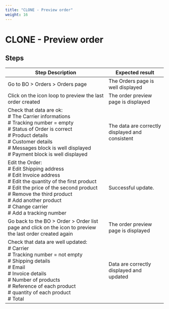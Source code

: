 ```yaml
---
title: "CLONE - Preview order"
weight: 16
---
```


# CLONE - Preview order
## Steps
| Step Description | Expected result |
| ----- | ----- |
| Go to BO > Orders > Orders page | The Orders page is well displayed |
| Click on the icon loop to preview the last order created | The order preview page is displayed |
| Check that data are ok:<br> # The Carrier informations<br> # Tracking number = empty<br> # Status of Order is correct<br> # Product details<br> # Customer details<br> # Messages block is well displayed<br> # Payment block is well displayed | The data are correctly displayed and consistent |
| Edit the Order:<br> # Edit Shipping address<br> # Edit Invoice address<br> # Edit the quantity of the first product<br> # Edit the price of the second product<br> # Remove the third product<br> # Add another product<br> # Change carrier<br> # Add a tracking number | Successful update. |
| Go back to the BO > Order > Order list page and click on the icon to preview the last order created again | The order preview page is displayed |
| Check that data are well updated:<br> # Carrier<br> # Tracking number = not empty<br> # Shipping details<br> # Email<br> # Invoice details<br> # Number of products<br> # Reference of each product<br> # quantity of each product<br> # Total | Data are correctly displayed and updated |
